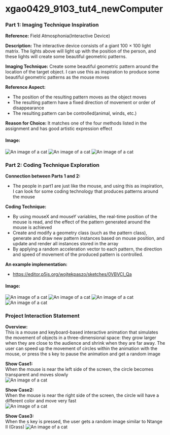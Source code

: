 # xgao0429_9103_tut4_newComputer
### Part 1: Imaging Technique Inspiration
**Reference:** Field Atmosphonia(Interactive Device)

**Description:** The interactive device consists of a giant 100 × 100 light matrix. The lights above will light up with the position of the person, and these lights will create some beautiful geometric patterns.

**Imaging Technique:** Create some beautiful geometric pattern around the location of the target object. I can use this as inspiration to produce some beautiful geometric patterns as the mouse moves

**Reference Aspect:**
- The position of the resulting pattern moves as the object moves
- The resulting pattern have a fixed direction of movement or order of disappearance
- The resulting pattern can be controlled(animal, winds, etc.)

**Reason for Choice:** It matches one of the four methods listed in the assignment and has good artistic expression effect
#### Image:
![An image of a cat](assets/part1_1.jpg)
![An image of a cat](assets/part1_2.JPG)
![An image of a cat](assets/part1_3.png)
### Part 2: Coding Technique Exploration
**Connection between Parts 1 and 2:**
- The people in part1 are just like the mouse, and using this as inspiration, I can look for some coding technology that produces patterns around the mouse

**Coding Technique:**
- By using mouseX and mouseY variables, the real-time position of the mouse is read, and the effect of the pattern generated around the mouse is achieved
- Create and modify a geometry class (such as the pattern class), generate and draw new pattern instances based on mouse position, and update and render all instances stored in the array
- By applying a random acceleration vector to each pattern, the direction and speed of movement of the produced pattern is controlled.

**An example implementation:**
- https://editor.p5js.org/wojtekpaszo/sketches/0VBVCl_Qa
#### Image:
![An image of a cat](assets/part2_1.png)
![An image of a cat](assets/part2_2.png)
![An image of a cat](assets/part2_3.png)
![An image of a cat](assets/part2_4.png)

### Project Interaction Statement

**Overview:**<br>
This is a mouse and keyboard-based interactive animation that simulates the movement of objects in a three-dimensional space: they grow larger when they are close to the audience and shrink when they are far away. The user can speed up the movement of circles within the animation with the mouse, or press the s key to pause the animation and get a random image

**Show Case1:**<br>
When the mouse is near the left side of the screen, the circle becomes transparent and moves slowly  
![An image of a cat](assets/case1.png)

**Show Case2:**<br>
When the mouse is near the right side of the screen, the circle will have a different color and move very fast  
![An image of a cat](assets/case2.png)

**Show Case3:**<br> 
When the s key is pressed, the user gets a random image similar to Ntange II (Grass)
![An image of a cat](assets/stop.png)